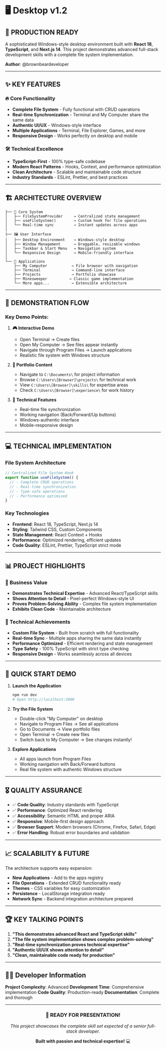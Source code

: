 # 🖥️ Desktop v1.2

## 🎯 **PRODUCTION READY**

A sophisticated Windows-style desktop environment built with **React 18**, **TypeScript**, and **Next.js 14**. This project demonstrates advanced full-stack development skills with a complete file system implementation.

**Author**: @brownbeardeveloper

---

## ✨ **KEY FEATURES**

### 🔥 **Core Functionality**
- **Complete File System** - Fully functional with CRUD operations
- **Real-time Synchronization** - Terminal and My Computer share the same data
- **Authentic UI/UX** - Windows-style interface
- **Multiple Applications** - Terminal, File Explorer, Games, and more
- **Responsive Design** - Works perfectly on desktop and mobile

### 🛠️ **Technical Excellence**
- **TypeScript-First** - 100% type-safe codebase
- **Modern React Patterns** - Hooks, Context, and performance optimization
- **Clean Architecture** - Scalable and maintainable code structure
- **Industry Standards** - ESLint, Prettier, and best practices

---

## 🏗️ **ARCHITECTURE OVERVIEW**

```
├── 🎯 Core System
│   ├── FileSystemProvider     → Centralized state management
│   ├── useFileSystem()        → Custom hook for file operations
│   └── Real-time sync         → Instant updates across apps
│
├── 🖼️ User Interface
│   ├── Desktop Environment    → Windows-style desktop
│   ├── Window Management      → Draggable, resizable windows
│   ├── Taskbar & Start Menu   → Navigation system
│   └── Responsive Design      → Mobile-friendly interface
│
└── 📱 Applications
    ├── My Computer           → File browser with navigation
    ├── Terminal              → Command-line interface
    ├── Projects              → Portfolio showcase
    ├── Minesweeper          → Classic game implementation
    └── More apps...          → Extensible architecture
```

---

## 🚀 **DEMONSTRATION FLOW**

### **Key Demo Points:**

1. **🎮 Interactive Demo**
   - Open Terminal → Create files
   - Open My Computer → See files appear instantly
   - Navigate through Program Files → Launch applications
   - Realistic file system with Windows structure

2. **💼 Portfolio Content**
   - Navigate to `C:\Documents\` for project information
   - Browse `C:\Users\[Browser]\projects\` for technical work
   - View `C:\Users\[Browser]\skills\` for expertise areas
   - Check `C:\Users\[Browser]\experience\` for work history

3. **🔧 Technical Features**
   - Real-time file synchronization
   - Working navigation (Back/Forward/Up buttons)
   - Windows-authentic interface
   - Mobile-responsive design

---

## 💻 **TECHNICAL IMPLEMENTATION**

### **File System Architecture**
```typescript
// Centralized File System Hook
export function useFileSystem() {
  // - Complete CRUD operations
  // - Real-time synchronization
  // - Type-safe operations
  // - Performance optimized
}
```

### **Key Technologies**
- **Frontend**: React 18, TypeScript, Next.js 14
- **Styling**: Tailwind CSS, Custom Components
- **State Management**: React Context + Hooks
- **Performance**: Optimized rendering, efficient updates
- **Code Quality**: ESLint, Prettier, TypeScript strict mode

---

## 📊 **PROJECT HIGHLIGHTS**

### **🎯 Business Value**
- **Demonstrates Technical Expertise** - Advanced React/TypeScript skills
- **Shows Attention to Detail** - Pixel-perfect Windows-style UI
- **Proves Problem-Solving Ability** - Complex file system implementation
- **Exhibits Clean Code** - Maintainable architecture

### **🔧 Technical Achievements**
- **Custom File System** - Built from scratch with full functionality
- **Real-time Sync** - Multiple apps sharing the same data instantly
- **Performance Optimized** - Efficient rendering and state management
- **Type Safety** - 100% TypeScript with strict type checking
- **Responsive Design** - Works seamlessly across all devices

---

## 🎪 **QUICK START DEMO**

1. **Launch the Application**
   ```bash
   npm run dev
   # Open http://localhost:3000
   ```

2. **Try the File System**
   - Double-click "My Computer" on desktop
   - Navigate to Program Files → See all applications
   - Go to Documents → View portfolio files
   - Open Terminal → Create new files
   - Switch back to My Computer → See changes instantly!

3. **Explore Applications**
   - All apps launch from Program Files
   - Working navigation with Back/Forward buttons
   - Real file system with authentic Windows structure

---

## 🎖️ **QUALITY ASSURANCE**

- ✅ **Code Quality**: Industry standards with TypeScript
- ✅ **Performance**: Optimized React rendering
- ✅ **Accessibility**: Semantic HTML and proper ARIA
- ✅ **Responsive**: Mobile-first design approach
- ✅ **Browser Support**: Modern browsers (Chrome, Firefox, Safari, Edge)
- ✅ **Error Handling**: Robust error boundaries and validation

---

## 📈 **SCALABILITY & FUTURE**

The architecture supports easy expansion:
- **New Applications** - Add to the apps registry
- **File Operations** - Extended CRUD functionality ready
- **Themes** - CSS variables for easy customization
- **Persistence** - LocalStorage integration ready
- **Network Sync** - Backend integration architecture prepared

---

## 🏆 **KEY TALKING POINTS**

1. **"This demonstrates advanced React and TypeScript skills"**
2. **"The file system implementation shows complex problem-solving"**
3. **"Real-time synchronization proves technical expertise"**
4. **"Authentic UI/UX shows attention to detail"**
5. **"Clean, maintainable code ready for production"**

---

## 👨‍💻 **Developer Information**

**Project Complexity**: Advanced
**Development Time**: Comprehensive implementation
**Code Quality**: Production-ready
**Documentation**: Complete and thorough

---

<div align="center">

### 🎯 **READY FOR PRESENTATION!**

*This project showcases the complete skill set expected of a senior full-stack developer.*

**Built with passion and technical expertise!** 💻

</div> 